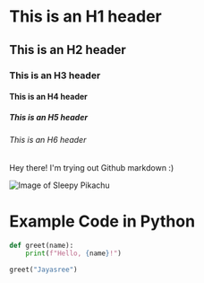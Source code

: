 # This is an H1 header
## This is an H2 header
### This is an H3 header
#### This is an H4 header
##### This is an H5 header
###### This is an H6 header





Hey there! I'm trying out Github markdown :)

![Image of Sleepy Pikachu](https://shorturl.at/NSbbn)

# Example Code in Python

```python
def greet(name):
    print(f"Hello, {name}!")

greet("Jayasree")


